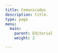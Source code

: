 ```yaml
---
title: Comunicados
description: title.
type: page
menu:
  main:
    parent: Editorial
    weight: 2

---
```

